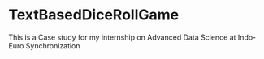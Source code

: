 # TextBasedDiceRollGame
This is a Case study for my internship on Advanced Data Science at Indo-Euro Synchronization
